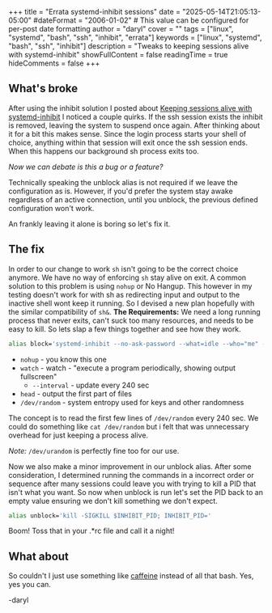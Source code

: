 +++
title = "Errata systemd-inhibit sessions"
date = "2025-05-14T21:05:13-05:00"
#dateFormat = "2006-01-02" # This value can be configured for per-post date formatting
author = "daryl"
cover = ""
tags = ["linux", "systemd", "bash", "ssh", "inhibit", "errata"]
keywords = ["linux", "systemd", "bash", "ssh", "inhibit"]
description = "Tweaks to keeping sessions alive with systemd-inhibit"
showFullContent = false
readingTime = true
hideComments = false
+++
## What's broke

After using the inhibit solution I posted about [Keeping sessions alive with systemd-inhibit](session_inhibit/index.md) I noticed a couple quirks. If the ssh session exists the inhibit is removed, leaving the system to suspend once again. After thinking about it for a bit this makes sense. Since the login process starts your shell of choice, anything within that session will exit once the ssh session ends. When this happens our background sh process exits too.

*Now we can debate is this a bug or a feature?*

Technically speaking the unblock alias is not required if we leave the configuration as is. However, if you'd prefer the system stay awake regardless of an active connection, until you unblock, the previous defined configuration won't work.

An frankly leaving it alone is boring so let's fix it.

## The fix

In order to our change to work `sh` isn't going to be the correct choice anymore. We have no way of enforcing `sh` stay alive on exit. A common solution to this problem is using `nohup` or No Hangup. This however in my testing doesn't work for with sh as redirecting input and output to the inactive shell wont keep it running.
So I devised a new plan hopefully with the similar compatibility of `sh&`. **The Requirements:** We need a long running process that never exits, can't suck too many resources, and needs to be easy to kill. So lets slap a few things together and see how they work.

```sh
alias block='systemd-inhibit --no-ask-password --what=idle --who="me" --why="cuz I said so" nohup watch --interval 240 head /dev/random &; export INHIBIT_PID=$!'
```

- `nohup` - you know this one
- `watch` - watch - "execute a program periodically, showing output fullscreen"
  - `--interval` - update every 240 sec
- `head` - output the first part of files
- `/dev/random` - system entropy used for keys and other randomness

The concept is to read the first few lines of `/dev/random` every 240 sec. We could do something like `cat /dev/random` but i felt that was unnecessary overhead for just keeping a process alive.

*Note:* `/dev/urandom` is perfectly fine too for our use.

Now we also make a minor improvement in our unblock alias. After some consideration, I determined running the commands in a incorrect order or sequence after many sessions could leave you with trying to kill a PID that isn't what you want. So now when unblock is run let's set the PID back to an empty value ensuring we don't kill something we don't expect.

```sh
alias unblock='kill -SIGKILL $INHIBIT_PID; INHIBIT_PID='
```

Boom! Toss that in your .*rc file and call it a night!

## What about

So couldn't I just use something like [caffeine](https://github.com/pkage/caffeine) instead of all that bash. Yes, yes you can.

-daryl
